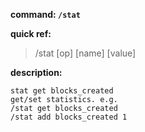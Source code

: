 <!-- BEGIN_AUTOGEN: do NOT edit in this block -->

**command: `/stat`**

**quick ref:**
> /stat [op] [name] [value]

**description:**

```
stat get blocks_created
get/set statistics. e.g.
/stat get blocks_created
/stat add blocks_created 1
```

<!-- END_AUTOGEN-->
